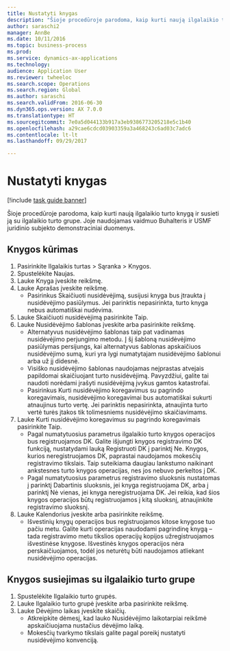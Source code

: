 ```yaml
--- 
title: Nustatyti knygas
description: "Šioje procedūroje parodoma, kaip kurti naują ilgalaikio turto knygą ir susieti ją su ilgalaikio turto grupe."
author: saraschi2
manager: AnnBe
ms.date: 10/11/2016
ms.topic: business-process
ms.prod: 
ms.service: dynamics-ax-applications
ms.technology: 
audience: Application User
ms.reviewer: twheeloc
ms.search.scope: Operations
ms.search.region: Global
ms.author: saraschi
ms.search.validFrom: 2016-06-30
ms.dyn365.ops.version: AX 7.0.0
ms.translationtype: HT
ms.sourcegitcommit: 7e0a5d044133b917a3eb9386773205218e5c1b40
ms.openlocfilehash: a29cae6cdcd03903359a3a468243c6ad03c7adc6
ms.contentlocale: lt-lt
ms.lasthandoff: 09/29/2017

---
```

# <a name="set-up-books"></a>Nustatyti knygas

[!include [task guide banner](../../includes/task-guide-banner.md)]

Šioje procedūroje parodoma, kaip kurti naują ilgalaikio turto knygą ir susieti ją su ilgalaikio turto grupe. Joje naudojamas vaidmuo Buhalteris ir USMF juridinio subjekto demonstraciniai duomenys.


## <a name="create-a-book"></a>Knygos kūrimas
1. Pasirinkite Ilgalaikis turtas > Sąranka > Knygos.
2. Spustelėkite Naujas.
3. Lauke Knyga įveskite reikšmę.
4. Lauke Aprašas įveskite reikšmę.
    * Pasirinkus Skaičiuoti nusidėvėjimą, susijusi knyga bus įtraukta į nusidėvėjimo pasiūlymus. Jei parinktis nepasirinkta, turto knyga nebus automatiškai nudėvima.  
5. Lauke Skaičiuoti nusidėvėjimą pasirinkite Taip.
6. Lauke Nusidėvėjimo šablonas įveskite arba pasirinkite reikšmę.
    * Alternatyvus nusidėvėjimo šablonas taip pat vadinamas nusidėvėjimo perjungimo metodu. Į šį šabloną nusidėvėjimo pasiūlymas persijungs, kai alternatyvus šablonas apskaičiuos nusidėvėjimo sumą, kuri yra lygi numatytajam nusidėvėjimo šablonui arba už jį didesnė.  
    * Visiško nusidėvėjimo šablonas naudojamas neįprastas atvejais papildomai skaičiuojant turto nusidėvėjimą. Pavyzdžiui, galite tai naudoti norėdami įrašyti nusidėvėjimą įvykus gamtos katastrofai.  
    * Pasirinkus Kurti nusidėvėjimo koregavimus su pagrindo koregavimais, nusidėvėjimo koregavimai bus automatiškai sukurti atnaujinus turto vertę. Jei parinktis nepasirinkta, atnaujinta turto vertė turės įtakos tik tolimesniems nusidėvėjimo skaičiavimams.  
7. Lauke Kurti nusidėvėjimo koregavimus su pagrindo koregavimais pasirinkite Taip.
    * Pagal numatytuosius parametrus ilgalaikio turto knygos operacijos bus registruojamos DK. Galite išjungti knygos registravimo DK funkciją, nustatydami lauką Registruoti DK į parinktį Ne. Knygos, kurios neregistruojamos DK, paprastai naudojamos mokesčių registravimo tikslais. Taip suteikiama daugiau lankstumo naikinant ankstesnes turto knygos operacijas, nes jos nebuvo perkeltos į DK.  
    * Pagal numatytuosius parametrus registravimo sluoksnis nustatomas į parinktį Dabartinis sluoksnis, jei knyga registruojama DK, arba į parinktį Nė vienas, jei knyga neregistruojama DK. Jei reikia, kad šios knygos operacijos būtų registruojamos į kitą sluoksnį, atnaujinkite registravimo sluoksnį.  
8. Lauke Kalendorius įveskite arba pasirinkite reikšmę.
    * Išvestinių knygų operacijos bus registruojamos kitose knygose tuo pačiu metu. Galite kurti operacijas naudodami pagrindinę knygą – tada registravimo metu tikslios operacijų kopijos užregistruojamos išvestinėse knygose. Išvestinės knygos operacijos nėra perskaičiuojamos, todėl jos neturėtų būti naudojamos atliekant nusidėvėjimo operacijas.  

## <a name="associate-the-book-with-a-fixed-asset-group"></a>Knygos susiejimas su ilgalaikio turto grupe
1. Spustelėkite Ilgalaikio turto grupės.
2. Lauke Ilgalaikio turto grupė įveskite arba pasirinkite reikšmę.
3. Lauke Dėvėjimo laikas įveskite skaičių.
    * Atkreipkite dėmesį, kad lauko Nusidėvėjimo laikotarpiai reikšmė apskaičiuojama nustačius dėvėjimo laiką.  
    * Mokesčių tvarkymo tikslais galite pagal poreikį nustatyti nusidėvėjimo konvenciją.  


